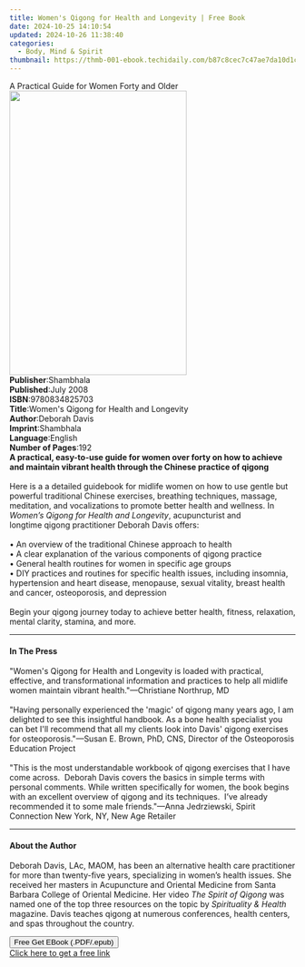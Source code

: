 ```yaml
---
title: Women's Qigong for Health and Longevity | Free Book
date: 2024-10-25 14:10:54
updated: 2024-10-26 11:38:40
categories:
  - Body, Mind & Spirit
thumbnail: https://thmb-001-ebook.techidaily.com/b87c8cec7c47ae7da10d1c42dc233c55c9584a5e5fd762afd06cf81a7675b951.jpg
---
```

<main id="book-container">
  <div class="flex flex-col">
    <div class="book-brief flex-1 py-6 px-4 sm:p-6 md:py-10 md:px-8">
      <!-- brief-->
      <div class="book-brief-main">
        A Practical Guide for Women Forty and Older
      </div>
    </div>
    <div
      class="book-meta-info flex-1 grid gap-4 col-start-1 col-end-3 row-start-1 sm:mb-6 sm:grid-cols-4 lg:gap-6 lg:col-start-2 lg:row-end-6 lg:row-span-6 lg:mb-0"
    >
      <div
        class="book-meta-info-left place-content-center mt-4 p-4 text-sm leading-6 col-start-2 col-span-2 dark:text-slate-400"
      >
        <img
          class="w-full h-500 object-cover rounded-lg sm:h-255 sm:col-span-2 lg:col-span-full"
          src="https://img-001-ebook.techidaily.com/e343419ba3817d5d20a584f5ca9a2363d404f081738e4479cbcededf1ef3843f.jpg"
          alt=""
          width="312"
          height="500"
        />
      </div>
      <div
        class="book-meta-info-right mt-2 col-start-1 row-start-2 col-span-3 self-center"
      >
        <!-- meta data  -->
        <div class="flex flex-col px-4 md:px-8">
          <div class="flex-1">
            <strong>Publisher</strong>:<span class="px-2">Shambhala</span>
          </div>
          <div class="flex-1">
            <strong>Published</strong>:<span class="px-2">July 2008</span>
          </div>
          <div class="flex-1">
            <strong>ISBN</strong>:<span class="px-2">9780834825703</span>
          </div>
          <div class="flex-1">
            <strong>Title</strong>:<span class="px-2"
              >Women&#39;s Qigong for Health and Longevity</span
            >
          </div>
          <div class="flex-1">
            <strong>Author</strong>:<span class="px-2">Deborah Davis</span>
          </div>
          <div class="flex-1">
            <strong>Imprint</strong>:<span class="px-2">Shambhala</span>
          </div>
          <div class="flex-1">
            <strong>Language</strong>:<span class="px-2">English</span>
          </div>
          <div class="flex-1">
            <strong>Number of Pages</strong>:<span class="px-2">192</span>
          </div>
        </div>
      </div>
    </div>
    <div class="book-description flex-1 py-6 px-4 sm:p-6 md:py-10 md:px-8">
      <div class="book-description-main">
        <div accordion-content="" id="description">
          <b
            >A practical, easy-to-use guide for women over forty on how to
            achieve and maintain vibrant health through the Chinese practice
            of&nbsp;qigong</b
          ><br />
          &nbsp;<br />
          Here is a a detailed guidebook for midlife women on how to use gentle
          but powerful traditional Chinese exercises, breathing techniques,
          massage, meditation, and vocalizations to promote better health and
          wellness. In <i>Women’s&nbsp;Qigong&nbsp;for Health and Longevity</i>,
          acupuncturist and longtime&nbsp;qigong&nbsp;practitioner Deborah Davis
          offers:<br />
          &nbsp;<br />
          •&nbsp;An overview of the traditional Chinese approach to health<br />
          •&nbsp;A clear&nbsp;explanation&nbsp;of the
          various&nbsp;components&nbsp;of&nbsp;qigong&nbsp;practice<br />
          •&nbsp;General health routines for women in specific age groups<br />
          •&nbsp;DIY&nbsp;practices and routines for specific health issues,
          including insomnia, hypertension and heart disease, menopause, sexual
          vitality, breast health and cancer, osteoporosis, and depression<br />
          &nbsp;<br />
          Begin your&nbsp;qigong&nbsp;journey today to achieve better health,
          fitness, relaxation, mental clarity, stamina, and more.
        </div>
        <div class="accordion-fader"></div>
      </div>
    </div>
    <div class="book-excerpts flex-1 py-6 px-4 sm:p-6 md:py-10 md:px-8">
      <!-- excerpts-->
      <div class="book-excerpts-main">
        <hr />
        <h4 class="placeholder placeholder-heading">
          <span>In The Press</span>
        </h4>
        <p>
          "Women's Qigong for Health and Longevity is loaded with practical,
          effective, and transformational information and practices to help all
          midlife women maintain vibrant health."—Christiane Northrup, MD
          <br /><br />"Having personally experienced the 'magic' of qigong many
          years ago, I am delighted to see this insightful handbook. As a bone
          health specialist you can bet I'll recommend that all my clients look
          into Davis' qigong exercises for osteoporosis."—Susan E. Brown, PhD,
          CNS, Director of the Osteoporosis Education Project <br /><br />"This
          is the most understandable workbook of qigong exercises that I have
          come across.&nbsp; Deborah Davis covers the basics in simple terms
          with personal comments. While written specifically for women, the book
          begins with an excellent overview of qigong and its techniques.&nbsp;
          I’ve already recommended it to some male friends."—Anna Jedrziewski,
          Spirit Connection New York, NY, New Age Retailer
        </p>
      </div>
    </div>
    <div class="book-about-author flex-1 py-6 px-4 sm:p-6 md:py-10 md:px-8">
      <!-- about author-->
      <div class="book-main-author-main">
        <hr />
        <h4 class="placeholder placeholder-heading">
          <span>About the Author</span>
        </h4>
        <p>
          Deborah Davis, LAc, MAOM, has been an alternative health care
          practitioner for more than twenty-five years, specializing in women’s
          health issues. She received her masters in Acupuncture and Oriental
          Medicine from Santa Barbara College of Oriental Medicine. Her video
          <i>The Spirit of Qigong</i> was named one of the top three resources
          on the topic by <i>Spirituality &amp; Health</i> magazine. Davis
          teaches qigong at numerous conferences, health centers, and spas
          throughout the country.
        </p>
      </div>
    </div>
    <div class="book-free-get flex-1 py-6 px-4 sm:p-6 md:py-10 md:px-8">
      <button
        id="btn-free-get"
        class="bg-blue-500 hover:bg-blue-700 text-white font-bold py-2 px-4 rounded"
      >
        Free Get EBook (.PDF/.epub)
      </button>
      <div id="countdown-display" class="px-2 text-lg mt-2"></div>
      <a
        id="free-link"
        class="hidden bg-blue-500 hover:bg-blue-700 text-white font-bold py-2 px-4 rounded"
        href="https://www.ebooks.com/en-us/book/95544227/women-s-qigong-for-health-and-longevity/deborah-davis/"
        target="_blank"
        >Click here to get a free link</a
      >
    </div>
    <script>
      let countdownTime = 0;
      let countdownInterval = null;
      document
        .getElementById('btn-free-get')
        .addEventListener('click', startCountdown);
      function startCountdown() {
        countdownTime = new Date().getTime() + 60000 * 3;
        countdownInterval = setInterval(updateCountdown, 1000);
        document.getElementById('btn-free-get').disabled = true;
        document
          .getElementById('btn-free-get')
          .classList.add('bg-gray-500', 'cursor-not-allowed');
      }
      function updateCountdown() {
        let currentTime = new Date().getTime();
        let timeLeft = countdownTime - currentTime;
        let secondsLeft = Math.floor(timeLeft / 1000);
        document.getElementById('countdown-display').innerHTML =
          `Remaining time: ${secondsLeft} seconds.`;
        if (secondsLeft <= 0) {
          clearInterval(countdownInterval);
          document.getElementById('btn-free-get').classList.add('hidden');
          document.getElementById('free-link').classList.remove('hidden');
          document.getElementById('countdown-display').innerHTML = '';
        }
      }
    </script>
  </div>
</main>
